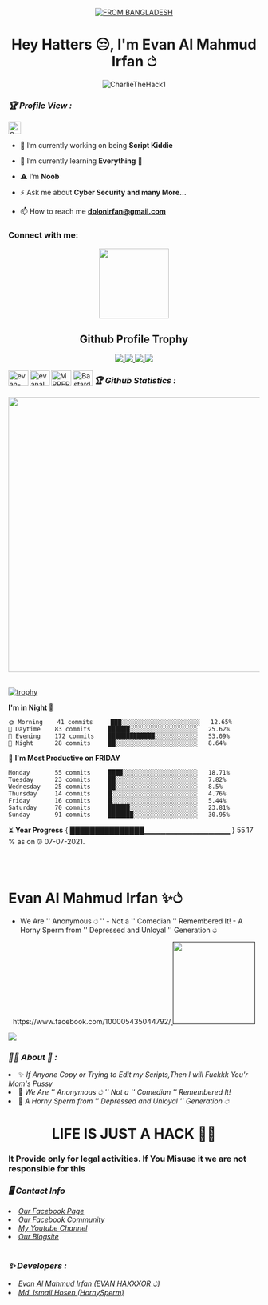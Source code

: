 
<p align="center">
<a href="#"><img title="FROM BANGLADESH" src="https://img.shields.io/badge/FROM-BANGLADESH-red?colorA=%23FF9933&colorB=%23138808&style=for-the-badge"></a>
</p>
<h1 align="center">Hey Hatters 😒, I'm Evan Al Mahmud Irfan ථ</h1>
<p align="center">  <img src="https://profile-counter.glitch.me/CharlieTheHack1/count.svg" alt="CharlieTheHack1"/></p>

<h3><b><i>🏆 Profile View :</i></b></h3>
<a href="https://github.com/sacrobrent"><img height="25" title="Counter" src="https://komarev.com/ghpvc/?username=sacrobren&color=blueviolet&style=flat-square"></a>

<br>

- 🔭 I’m currently working on being **Script Kiddie**

- 🌱 I’m currently learning **Everything** 🥀

- ⚠️ I’m **Noob**

- ⚡ Ask me about **Cyber Security and many More...**

- 📫 How to reach me **dolonirfan@gmail.com**

### Connect with me:

<p align="center">
  <img width="140" src="https://user-images.githubusercontent.com/6661165/91657958-61b4fd00-eb00-11ea-9def-dc7ef5367e34.png" />  
  <h2 align="center">Github Profile Trophy</h2
  
</p>
<p align="center">
  <a href="https://github.com/ryo-ma/github-profile-trophy/issues">
    <img src="https://img.shields.io/github/issues/ryo-ma/github-profile-trophy"/> 
  </a>
  <a href="https://github.com/sacrobrent/github-profile-trophy/network/members">
    <img src="https://img.shields.io/github/forks/ryo-ma/github-profile-trophy"/> 
  </a>  
  <a href="https://github.com/sacrobrent/github-profile-trophy/stargazers">
    <img src="https://img.shields.io/github/stars/ryo-ma/github-profile-trophy"/> 
  </a>
    <a href="https://github.com/sacrobrent/github-profile-trophy/LICENSE">
    <img src="https://img.shields.io/github/license/ryo-ma/github-profile-trophy"/> 
  </a>
</p>

<p align="left">  <a href="https://in.linkedin.com/in/evan-al-mahmud-irfan-331648203" target="blank"><img align="left" src="https://cdn.jsdelivr.net/npm/simple-icons@3.0.1/icons/linkedin.svg" alt="evan-al-mahmud-irfan-3316482031" height="30" width="40" /></a>
<a href="https://instagram.com/evanalmahmud" target="blank"><img align="left" src="https://cdn.jsdelivr.net/npm/simple-icons@3.0.1/icons/instagram.svg" alt="evanalmahmud" height="30" width="40" /></a>
<a href="https://twitter.com/MRRFRKR1" target="blank"><img align="left" src="https://cdn.jsdelivr.net/npm/simple-icons@3.0.1/icons/twitter.svg" alt="MRRFRKR1" height="30" width="40" /></a>
<a href="https://youtube.com/c/Bastard 18°0.9" target="blank"><img align="left" src="https://cdn.jsdelivr.net/npm/simple-icons@3.0.1/icons/youtube.svg" alt="Bastard 18°0.9" height="30" width="40" /></a></p>
</p>

<h3><b><i>🏆 Github Statistics :</i></b></h3>
<a href="https://github.com/Evan-Al-Mahmud-Irfan"><img width=550 src="https://github-profile-trophy.vercel.app/?username=noobboss1&theme=dracula&no-frame=true&title=Followers,Stars,Commit,Repository,Issues"/></a>

<br />
<br />  


[![trophy](https://github-profile-trophy.vercel.app/?username=sacrobrent)](https://github.com/ryo-ma/github-profile-trophy)

<!--START_SECTION:waka-->
**I'm in Night 🦉** 

```text
🌞 Morning    41 commits     ███░░░░░░░░░░░░░░░░░░░░░░   12.65% 
🌆 Daytime    83 commits     ██████░░░░░░░░░░░░░░░░░░░   25.62% 
🌃 Evening    172 commits    █████████████░░░░░░░░░░░░   53.09% 
🌙 Night      28 commits     ██░░░░░░░░░░░░░░░░░░░░░░░   8.64%

```
📅 **I'm Most Productive on FRIDAY** 

```text
Monday       55 commits     ████░░░░░░░░░░░░░░░░░░░░░   18.71% 
Tuesday      23 commits     ██░░░░░░░░░░░░░░░░░░░░░░░   7.82% 
Wednesday    25 commits     ██░░░░░░░░░░░░░░░░░░░░░░░   8.5% 
Thursday     14 commits     █░░░░░░░░░░░░░░░░░░░░░░░░   4.76% 
Friday       16 commits     █░░░░░░░░░░░░░░░░░░░░░░░░   5.44% 
Saturday     70 commits     ██████░░░░░░░░░░░░░░░░░░░   23.81% 
Sunday       91 commits     ███████░░░░░░░░░░░░░░░░░░   30.95%

```


<!--END_SECTION:waka-->

⏳ **Year Progress** { ███████████████▁▁▁▁▁▁▁▁▁▁▁▁▁▁▁▁ } 55.17 % as on ⏰ 07-07-2021.


<br />
<br />

# Evan Al Mahmud Irfan ✨ථ
- We Are '' Anonymous ථ ''  - Not a '' Comedian '' Remembered It!  - A Horny Sperm from '' Depressed and Unloyal '' Generation ථ
<!-- Github README -->
<p align="center">https://www.facebook.com/100005435044792/<a href="">
<img height="165" src="https://github-readme-stats.vercel.app/api?username=sacrobrent&show_icons=true&include_all_commits=true&theme=react&cache_seconds=3200&hide_border=true" /></a>

<a href="https://github.com/Evan-Al-Mahmud-Irfan"><img src="https://github-readme-stats.vercel.app/api/top-langs/?username=sacrobrent&layout=compact&theme=react&hide_border=true" />
</a></p>

<h3><b><i>🧚🍷️ About 🍷 :</i></b></h3>
<li> ✨ <i>If Anyone Copy or Trying to Edit my Scripts,Then I will Fuckkk You'r Mom's Pussy</i></li>
<li> 💛 <i>We Are '' Anonymous ථ ''
 Not a '' Comedian '' Remembered It!</i></li>
<li> 🤍 <i>A Horny Sperm from '' Depressed and Unloyal '' Generation ථ</i></li>

<h1 align="center">LIFE IS JUST A HACK 🍷🍷</h1>

<h3> It Provide only for legal activities. If You Misuse it we are not responsible for this</h3>
<h3><b><i>🖥️ Contact Info </i></b></h3>
<li>  <i><a href="https://www.facebook.com/Evan.Al.Mahmud.Irfan.Official.xDD/">Our Facebook Page </a></i></li>
<li>  <i><a href="https://www.facebook.com/groups/288654882980619/?ref=share">Our Facebook Community</a></i></li>
<li>  <i><a href="https://www.youtube.com/channel/UC6dFZt9XF245WWnF_LsPzRQ">My Youtube Channel</a></i></li>
<li>  <i><a href="https://evanalmahmudirfan.blogspot.com/?m=1">Our Blogsite</a></i></li>

<br>
<h3><b><i>✨ Developers :</i></b></h3>
<li> <i><a href="https://www.facebook.com/Hey.Son.Its.Your.Papppa.E8A6.A5.M2H6U3.I7F2N">Evan Al Mahmud Irfan (EVAN HAXXXOR ථ)</a></i></li>
<li>  <i><a href="https://www.facebook.com/E826.A5.M24683.I7326.O33icia55">Md. Ismail Hosen (HornySperm)</a></i></li>


